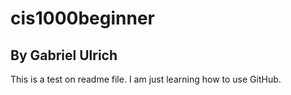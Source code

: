 # cis1000beginner
## By Gabriel Ulrich
This is a test on readme file. I am just learning how to use GitHub.
